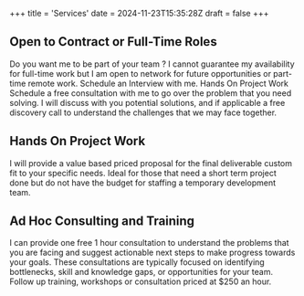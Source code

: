 +++
title = 'Services'
date = 2024-11-23T15:35:28Z
draft = false
+++

## Open to Contract or Full-Time Roles
Do you want me to be part of your team ? I cannot guarantee my availability for full-time work but I am open to network for future opportunities or part-time remote work.
Schedule an Interview with me.
Hands On Project Work
Schedule a free consultation with me to go over the problem that you need solving. I will discuss with you potential solutions, and if applicable a free discovery call to understand the challenges that we may face together.

## Hands On Project Work
I will provide a value based priced proposal for the final deliverable custom fit to your specific needs.
Ideal for those that need a short term project done but do not have the budget for staffing a temporary development team.

## Ad Hoc Consulting and Training
I can provide one free 1 hour consultation to understand the problems that you are facing and suggest actionable next steps to make progress towards your goals. These consultations are typically focused on identifying bottlenecks, skill and knowledge gaps, or opportunities for your team.
Follow up training, workshops or consultation priced at $250 an hour.